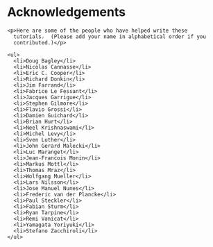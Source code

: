 <!DOCTYPE html PUBLIC "-//W3C//DTD XHTML 1.0 Strict//EN"
	  "http://www.w3.org/TR/xhtml1/DTD/xhtml1-strict.dtd">
<html xmlns="http://www.w3.org/1999/xhtml">
  <head>
    <meta content="text/html; charset=utf-8" http-equiv="Content-Type" />
    <title>Acknowledgements</title>
  </head>
  <body>
    <h1>Acknowledgements</h1>

    <p>Here are some of the people who have helped write these
      tutorials.  (Please add your name in alphabetical order if you
      contributed.)</p>

    <ul>
      <li>Doug Bagley</li>
      <li>Nicolas Cannasse</li>
      <li>Eric C. Cooper</li>
      <li>Richard Donkin</li>
      <li>Jim Farrand</li>
      <li>Fabrice Le Fessant</li>
      <li>Jacques Garrigue</li>
      <li>Stephen Gilmore</li>
      <li>Flavio Grossi</li>
      <li>Damien Guichard</li>
      <li>Brian Hurt</li>
      <li>Neel Krishnaswami</li>
      <li>Michel Levy</li>
      <li>Sven Luther</li>
      <li>John Gerard Malecki</li>
      <li>Luc Maranget</li>
      <li>Jean-Francois Monin</li>
      <li>Markus Mottl</li>
      <li>Thomas Mraz</li>
      <li>Wolfgang Mueller</li>
      <li>Lars Nilsson</li>
      <li>Jose Manuel Nunes</li>
      <li>Frederic van der Plancke</li>
      <li>Paul Steckler</li>
      <li>Fabian Sturm</li>
      <li>Ryan Tarpine</li>
      <li>Remi Vanicat</li>
      <li>Yamagata Yoriyuki</li>
      <li>Stefano Zacchiroli</li>
    </ul>
    
  </body>
</html>
